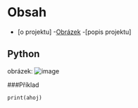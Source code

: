 # Obsah
- [o projektu]
-[Obrázek](#obrázek)
-[popis projektu]
## Python
obrázek: ![image](https://github.com/user-attachments/assets/8fa8830a-3076-45ed-b591-891ead5df8f8)

###Příklad
```
print(ahoj)
```

